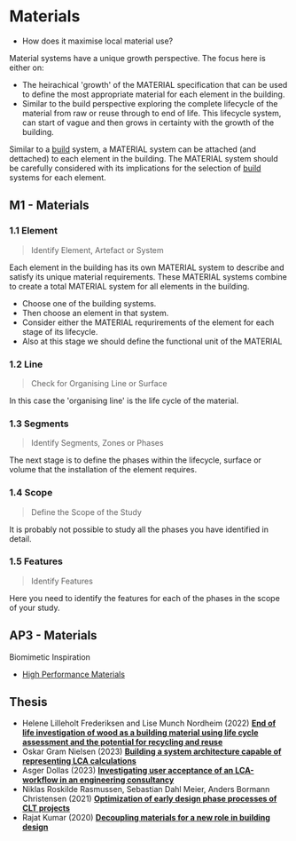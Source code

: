# Materials

* How does it maximise local material use?

Material systems have a unique growth perspective. The focus here is either on:
* The heirachical 'growth' of the MATERIAL specification that can be used to define the most appropriate material for each element in the building.
* Similar to the build perspective exploring the complete lifecycle of the material from raw or reuse through to end of life. This lifecycle system, can start of vague and then grows in certainty with the growth of the building. 

Similar to a [build] system, a MATERIAL system can be attached (and dettached) to each element in the building. The MATERIAL system should be carefully considered with its implications for the selection of [build] systems for each element.

## M1 - Materials

### 1.1 Element
> Identify Element, Artefact or System

Each element in the building has its own MATERIAL system to describe and satisfy its unique material requirements.  These MATERIAL systems combine to create a total MATERIAL system for all elements in the building. 
* Choose one of the building systems.
* Then choose an element in that system. 
* Consider either the MATERIAL requrirements of the element for each stage of its lifecycle.
*  Also at this stage we should define the functional unit of the MATERIAL

### 1.2 Line
> Check for Organising Line or Surface

In this case the 'organising line' is the life cycle of the material.

### 1.3 Segments
> Identify Segments, Zones or Phases

The next stage is to define the phases within the lifecycle, surface or volume that the installation of the element requires.

### 1.4 Scope
> Define the Scope of the Study

It is probably not possible to study all the phases you have identified in detail.

### 1.5 Features
> Identify Features

Here you need to identify the features for each of the phases in the scope of your study.

[site]: /Agile/Systems/Site
[floor]: /Agile/Systems/Floor
[Facade]: /Agile/Systems/Facade
[Core]: /Agile/Systems/Core
[Space]: /Agile/Systems/Space
[structure]: /Agile/Systems/Structure
[Services]: /Agile/Systems/Services
[fire]: /Agile/Systems/Fire
[materials]: /Agile/Systems/Materials
[build]: /Agile/Systems/Build

## AP3 - Materials
Biomimetic Inspiration
* [High Performance Materials](https://asknature.org/collection/high-performance-materials/)

## Thesis
* Helene Lilleholt Frederiksen and Lise Munch Nordheim (2022) [**End of life investigation of wood as a building material using life cycle assessment and the potential for recycling and reuse**](https://findit.dtu.dk/en/catalog/62e476bcefa720a44693df6b)
* Oskar Gram Nielsen (2023) [**Building a system architecture capable of representing LCA calculations**](https://findit.dtu.dk/en/catalog/640931da8134193d040cca88)
* Asger Dollas (2023) [**Investigating user acceptance of an LCA-workflow in an engineering consultancy**](https://findit.dtu.dk/en/catalog/64068ecd089b9f3c96437dc1)
* Niklas Roskilde Rasmussen, Sebastian Dahl Meier, Anders Bormann Christensen (2021) [**Optimization of early design phase processes of CLT projects**](https://findit.dtu.dk/en/catalog/6038e52ed9001d01656e1cdd)
* Rajat Kumar (2020) [**Decoupling materials for a new role in building design**](https://findit.dtu.dk/en/catalog/5f7457d4d9001d5518098afe)

